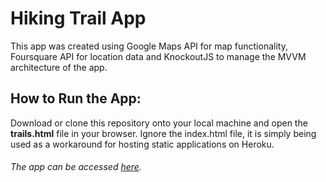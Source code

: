 # Hiking Trail App

This app was created using Google Maps API for map functionality, Foursquare API for location data and KnockoutJS to manage the MVVM architecture of the app.

## How to Run the App:

Download or clone this repository onto your local machine and open the **trails.html** file in your browser. Ignore the index.html file, it is simply being used as a workaround for hosting static applications on Heroku.

###### The app can be accessed [here](https://hiking-trails.herokuapp.com/).
